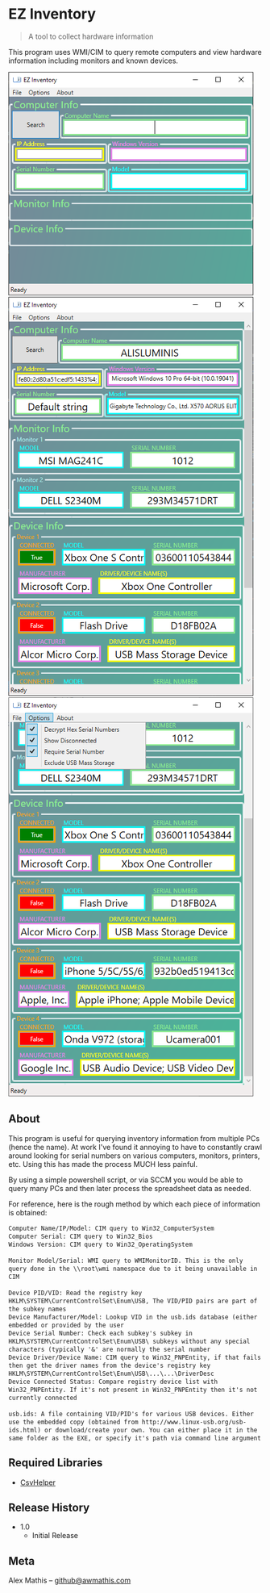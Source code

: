 
# EZ Inventory	
> A tool to collect hardware information

This program uses WMI/CIM to query remote computers and view hardware information including monitors and known devices.

![](MiscFiles\BeforeSearch.png)
![](MiscFiles\AfterSearch.png)
![](MiscFiles\AfterSearchMenu.png)

## About

This program is useful for querying inventory information from multiple PCs (hence the name). At work I've found it annoying to have to constantly crawl around looking for serial numbers on various computers, monitors, printers, etc. Using this has made the process MUCH less painful. 

By using a simple powershell script, or via SCCM you would be able to query many PCs and then later process the spreadsheet data as needed.

For reference, here is the rough method by which each piece of information is obtained:

	Computer Name/IP/Model: CIM query to Win32_ComputerSystem
	Computer Serial: CIM query to Win32_Bios
	Windows Version: CIM query to Win32_OperatingSystem
	
	Monitor Model/Serial: WMI query to WMIMonitorID. This is the only query done in the \\root\wmi namespace due to it being unavailable in CIM
	
	Device PID/VID: Read the registry key HKLM\SYSTEM\CurrentControlSet\Enum\USB, The VID/PID pairs are part of the subkey names
	Device Manufacturer/Model: Lookup VID in the usb.ids database (either embedded or provided by the user
	Device Serial Number: Check each subkey's subkey in HKLM\SYSTEM\CurrentControlSet\Enum\USB\ subkeys without any special characters (typically '&' are normally the serial number
	Device Driver/Device Name: CIM query to Win32_PNPEntity, if that fails then get the driver names from the device's registry key HKLM\SYSTEM\CurrentControlSet\Enum\USB\...\...\DriverDesc
	Device Connected Status: Compare registry device list with Win32_PNPEntity. If it's not present in Win32_PNPEntity then it's not currently connected
	
	usb.ids: A file containing VID/PID's for various USB devices. Either use the embedded copy (obtained from http://www.linux-usb.org/usb-ids.html) or download/create your own. You can either place it in the same folder as the EXE, or specify it's path via command line argument
	

## Required Libraries

*	[CsvHelper](https://joshclose.github.io/CsvHelper/)

## Release History

* 1.0
    * Initial Release


## Meta

Alex Mathis – github@awmathis.com

